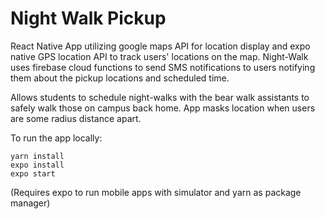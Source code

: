 <h1>Night Walk Pickup</h1>
React Native App utilizing google maps API for location display and expo native GPS location API to track users' locations on the map. Night-Walk uses firebase cloud functions to send SMS notifications to users notifying them about the pickup locations and scheduled time. 

Allows students to schedule night-walks with the bear walk assistants to safely walk those on campus back home. App masks location when users are some radius distance apart.

To run the app locally: 
```
yarn install
expo install
expo start
```

(Requires expo to run mobile apps with simulator and yarn as package manager)
